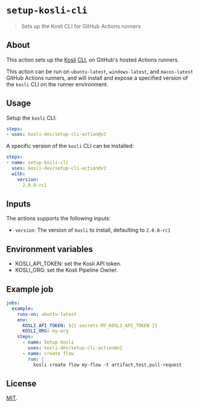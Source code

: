 # `setup-kosli-cli`

> Sets up the Kosli CLI for GitHub Actions runners

## About

This action sets up the [Kosli](https://kosli.com) [CLI](https://github.com/kosli-dev/cli), on GitHub's hosted Actions runners.

This action can be run on `ubuntu-latest`, `windows-latest`, and `macos-latest` GitHub Actions runners, 
and will install and expose a specified version of the `kosli` CLI on the runner environment.

## Usage

Setup the `kosli` CLI:

```yaml
steps:
- uses: kosli-dev/setup-cli-action@v2
```

A specific version of the `kosli` CLI can be installed:

```yaml
steps:
- name: setup-kosli-cli
  uses: kosli-dev/setup-cli-action@v2
  with:
    version:
      2.0.0-rc1
```

## Inputs

The actions supports the following inputs:

- `version`: The version of `kosli` to install, defaulting to `2.0.0-rc1`

## Environment variables

- KOSLI_API_TOKEN: set the Kosli API token.
- KOSLI_ORG: set the Kosli Pipeline Owner.

## Example job

```yaml
jobs:
  example:
    runs-on: ubuntu-latest
    env:
      KOSLI_API_TOKEN: ${{ secrets.MY_KOSLI_API_TOKEN }}
      KOSLI_ORG: my-org
    steps:
      - name: Setup kosli
        uses: kosli-dev/setup-cli-action@v2
      - name: create flow
        run: |
          kosli create flow my-flow -t artifact,test,pull-request
```

## License

[MIT](LICENSE).
